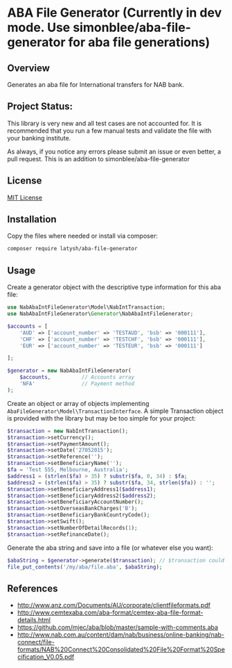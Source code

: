 # ABA File Generator (Currently in dev mode. Use simonblee/aba-file-generator for aba file generations)

## Overview
Generates an aba file for International transfers for NAB bank.

## Project Status:
This library is very new and all test cases are not accounted for. It is recommended
that you run a few manual tests and validate the file with your banking institute.

As always, if you notice any errors please submit an issue or even better, a pull request.
This is an addition to simonblee/aba-file-generator

## License
[MIT License](http://en.wikipedia.org/wiki/MIT_License)

## Installation
Copy the files where needed or install via composer:
```bash
composer require latysh/aba-file-generator
```

## Usage
Create a generator object with the descriptive type information for this aba file:
```php
use NabAbaIntFileGenerator\Model\NabIntTransaction;
use NabAbaIntFileGenerator\Generator\NabAbaIntFileGenerator;

$accounts = [
    'AUD' => ['account_number' => 'TESTAUD', 'bsb' => '000111'],
    'CHF' => ['account_number' => 'TESTCHF', 'bsb' => '000111'],
    'EUR' => ['account_number' => 'TESTEUR', 'bsb' => '000111']

];

$generator = new NabAbaIntFileGenerator(
    $accounts,          // Accounts array
    'NFA'               // Payment method
);
```

Create an object or array of objects implementing `AbaFileGenerator\Model\TransactionInterface`. A simple Transaction object
is provided with the library but may be too simple for your project:
```php
$transaction = new NabIntTransaction();
$transaction->setCurrency();
$transaction->setPaymentAmount();
$transaction->setDate('27052015');
$transaction->setReference('');
$transaction->setBeneficiaryName('');
$fa = 'Test 555, Melbourne, Australia';
$address1 = (strlen($fa) > 35) ? substr($fa, 0, 34) : $fa;
$address2 = (strlen($fa) > 35) ? substr($fa, 34, strlen($fa)) : '';
$transaction->setBeneficiaryAddress1($address1);
$transaction->setBeneficiaryAddress2($address2);
$transaction->setBeneficiaryAccountNumber();
$transaction->setOverseasBankCharges('B');
$transaction->setBeneficiaryBankCountryCode();
$transaction->setSwift();
$transaction->setNumberOfDetailRecords(1);
$transaction->setRefinanceDate();
```

Generate the aba string and save into a file (or whatever else you want):
```php
$abaString = $generator->generate($transaction); // $transaction could also be an array here
file_put_contents('/my/aba/file.aba', $abaString);
```

## References
- http://www.anz.com/Documents/AU/corporate/clientfileformats.pdf
- http://www.cemtexaba.com/aba-format/cemtex-aba-file-format-details.html
- https://github.com/mjec/aba/blob/master/sample-with-comments.aba
- http://www.nab.com.au/content/dam/nab/business/online-banking/nab-connect/file-formats/NAB%20Connect%20Consolidated%20File%20Format%20Specification_V0.05.pdf
